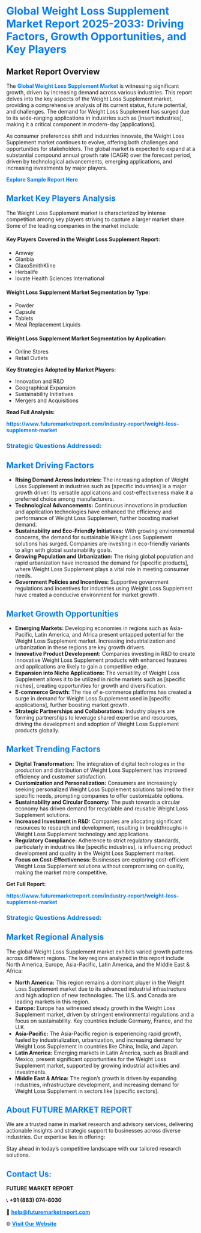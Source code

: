 <h1 style="color: #007BFF;">Global Weight Loss Supplement Market Report 2025-2033: Driving Factors, Growth Opportunities, and Key Players</h1>

<section id="overview">
<h2>Market Report Overview</h2>
<p>The <a href="https://www.futuremarketreport.com/industry-report/weight-loss-supplement-market" style="color: #007BFF; text-decoration: none;"><strong>Global Weight Loss Supplement Market</strong></a> is witnessing significant growth, driven by increasing demand across various industries. This report delves into the key aspects of the Weight Loss Supplement market, providing a comprehensive analysis of its current status, future potential, and challenges. The demand for Weight Loss Supplement has surged due to its wide-ranging applications in industries such as [insert industries], making it a critical component in modern-day [applications].</p>
<p>As consumer preferences shift and industries innovate, the Weight Loss Supplement market continues to evolve, offering both challenges and opportunities for stakeholders. The global market is expected to expand at a substantial compound annual growth rate (CAGR) over the forecast period, driven by technological advancements, emerging applications, and increasing investments by major players.</p>
</section>

<section id="overview">
<p><a href="https://www.futuremarketreport.com/request-sample/reportId=82782" style="color: #007BFF; text-decoration: none;"><strong>Explore Sample Report Here</strong></a></p>
</section>

<section id="key-players">
<h2 style="color: #007BFF;">Market Key Players Analysis</h2>
<p>The Weight Loss Supplement market is characterized by intense competition among key players striving to capture a larger market share. Some of the leading companies in the market include:</p>
<h4>Key Players Covered in the Weight Loss Supplement Report:</h4>
<ul><li>Amway</li><li>Glanbia</li><li>GlaxoSmithKline</li><li>Herbalife</li><li>Iovate Health Sciences International</li></ul>
<h4>Weight Loss Supplement Market Segmentation by Type:</h4>
<ul><li>Powder</li><li>Capsule</li><li>Tablets</li><li>Meal Replacement Liquids</li></ul>

<h4>Weight Loss Supplement Market Segmentation by Application:</h4>
<ul><li>Online Stores</li><li>Retail Outlets</li></ul>
<p><strong>Key Strategies Adopted by Market Players:</strong></p>
<ul>
<li>Innovation and R&D</li>
<li>Geographical Expansion</li>
<li>Sustainability Initiatives</li>
<li>Mergers and Acquisitions</li>
</ul>
</section>

<section>
<p><strong>Read Full Analysis: </strong></p><a href="https://www.futuremarketreport.com/industry-report/weight-loss-supplement-market" style="color: #007BFF; text-decoration: none;"><strong>https://www.futuremarketreport.com/industry-report/weight-loss-supplement-market</strong></a>
<h3 style="color: #007BFF;">Strategic Questions Addressed:</h3>
</section>

<section id="driving-factors">
<h2 style="color: #007BFF;">Market Driving Factors</h2>
<ul>
<li><strong>Rising Demand Across Industries:</strong> The increasing adoption of Weight Loss Supplement in industries such as [specific industries] is a major growth driver. Its versatile applications and cost-effectiveness make it a preferred choice among manufacturers.</li>
<li><strong>Technological Advancements:</strong> Continuous innovations in production and application technologies have enhanced the efficiency and performance of Weight Loss Supplement, further boosting market demand.</li>
<li><strong>Sustainability and Eco-Friendly Initiatives:</strong> With growing environmental concerns, the demand for sustainable Weight Loss Supplement solutions has surged. Companies are investing in eco-friendly variants to align with global sustainability goals.</li>
<li><strong>Growing Population and Urbanization:</strong> The rising global population and rapid urbanization have increased the demand for [specific products], where Weight Loss Supplement plays a vital role in meeting consumer needs.</li>
<li><strong>Government Policies and Incentives:</strong> Supportive government regulations and incentives for industries using Weight Loss Supplement have created a conducive environment for market growth.</li>
</ul>
</section>

<section id="growth-opportunities">
<h2 style="color: #007BFF;">Market Growth Opportunities</h2>
<ul>
<li><strong>Emerging Markets:</strong> Developing economies in regions such as Asia-Pacific, Latin America, and Africa present untapped potential for the Weight Loss Supplement market. Increasing industrialization and urbanization in these regions are key growth drivers.</li>
<li><strong>Innovative Product Development:</strong> Companies investing in R&D to create innovative Weight Loss Supplement products with enhanced features and applications are likely to gain a competitive edge.</li>
<li><strong>Expansion into Niche Applications:</strong> The versatility of Weight Loss Supplement allows it to be utilized in niche markets such as [specific niches], creating opportunities for growth and diversification.</li>
<li><strong>E-commerce Growth:</strong> The rise of e-commerce platforms has created a surge in demand for Weight Loss Supplement used in [specific applications], further boosting market growth.</li>
<li><strong>Strategic Partnerships and Collaborations:</strong> Industry players are forming partnerships to leverage shared expertise and resources, driving the development and adoption of Weight Loss Supplement products globally.</li>
</ul>
</section>

<section id="trending-factors">
<h2 style="color: #007BFF;">Market Trending Factors</h2>
<ul>
<li><strong>Digital Transformation:</strong> The integration of digital technologies in the production and distribution of Weight Loss Supplement has improved efficiency and customer satisfaction.</li>
<li><strong>Customization and Personalization:</strong> Consumers are increasingly seeking personalized Weight Loss Supplement solutions tailored to their specific needs, prompting companies to offer customizable options.</li>
<li><strong>Sustainability and Circular Economy:</strong> The push towards a circular economy has driven demand for recyclable and reusable Weight Loss Supplement solutions.</li>
<li><strong>Increased Investment in R&D:</strong> Companies are allocating significant resources to research and development, resulting in breakthroughs in Weight Loss Supplement technology and applications.</li>
<li><strong>Regulatory Compliance:</strong> Adherence to strict regulatory standards, particularly in industries like [specific industries], is influencing product development and quality in the Weight Loss Supplement market.</li>
<li><strong>Focus on Cost-Effectiveness:</strong> Businesses are exploring cost-efficient Weight Loss Supplement solutions without compromising on quality, making the market more competitive.</li>
</ul>
</section>

<section>
<p><strong>Get Full Report: </strong></p><a href="https://www.futuremarketreport.com/industry-report/weight-loss-supplement-market" style="color: #007BFF; text-decoration: none;"><strong>https://www.futuremarketreport.com/industry-report/weight-loss-supplement-market</strong></a>
<h3 style="color: #007BFF;">Strategic Questions Addressed:</h3>
</section>


<section id="regional-analysis">
<h2 style="color: #007BFF;">Market Regional Analysis</h2>
<p>The global Weight Loss Supplement market exhibits varied growth patterns across different regions. The key regions analyzed in this report include North America, Europe, Asia-Pacific, Latin America, and the Middle East & Africa:</p>
<ul>
<li><strong>North America:</strong> This region remains a dominant player in the Weight Loss Supplement market due to its advanced industrial infrastructure and high adoption of new technologies. The U.S. and Canada are leading markets in this region.</li>
<li><strong>Europe:</strong> Europe has witnessed steady growth in the Weight Loss Supplement market, driven by stringent environmental regulations and a focus on sustainability. Key countries include Germany, France, and the U.K.</li>
<li><strong>Asia-Pacific:</strong> The Asia-Pacific region is experiencing rapid growth, fueled by industrialization, urbanization, and increasing demand for Weight Loss Supplement in countries like China, India, and Japan.</li>
<li><strong>Latin America:</strong> Emerging markets in Latin America, such as Brazil and Mexico, present significant opportunities for the Weight Loss Supplement market, supported by growing industrial activities and investments.</li>
<li><strong>Middle East & Africa:</strong> The region’s growth is driven by expanding industries, infrastructure development, and increasing demand for Weight Loss Supplement in sectors like [specific sectors].</li>
</ul>
</section>

<footer>
<h2 style="color: #007BFF;">About FUTURE MARKET REPORT</h2>
<p>We are a trusted name in market research and advisory services, delivering actionable insights and strategic support to businesses across diverse industries. Our expertise lies in offering:</p>

<p>Stay ahead in today’s competitive landscape with our tailored research solutions.</p>

<h2 style="color: #007BFF;">Contact Us:</h2>
<p><strong>FUTURE MARKET REPORT</strong></p>
<p>📞 <strong>+91 (883) 074-8030</strong></p>
<p>📧 <strong><a href="mailto:help@futuremarketreport.com" style="color: #007BFF;">help@futuremarketreport.com</a></strong></p>
<p>🌐 <strong><a href="https://www.futuremarketreport.com/" style="color: #007BFF;">Visit Our Website</a></strong></p>
</footer>